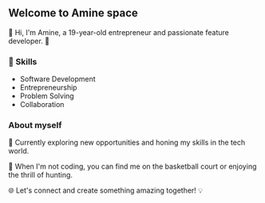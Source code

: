 ## Welcome to Amine space

👋 Hi, I'm Amine, a 19-year-old entrepreneur and passionate feature developer.
🚀

### 🔧 Skills

- Software Development
- Entrepreneurship
- Problem Solving
- Collaboration

### About myself

🌱 Currently exploring new opportunities and honing my skills in the tech world.

🏀 When I'm not coding, you can find me on the basketball court or enjoying the
thrill of hunting.

🌐 Let's connect and create something amazing together! 💡
